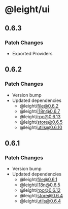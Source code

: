 # @leight/ui

## 0.6.3

### Patch Changes

- Exported Providers

## 0.6.2

### Patch Changes

- Version bump
- Updated dependencies
    - @leight/file@0.6.2
    - @leight/i18n@0.6.7
    - @leight/rpc@0.6.13
    - @leight/store@0.6.5
    - @leight/utils@0.6.10

## 0.6.1

### Patch Changes

- Version bump
- Updated dependencies
    - @leight/file@0.6.1
    - @leight/i18n@0.6.5
    - @leight/rpc@0.6.12
    - @leight/store@0.6.4
    - @leight/utils@0.6.4
